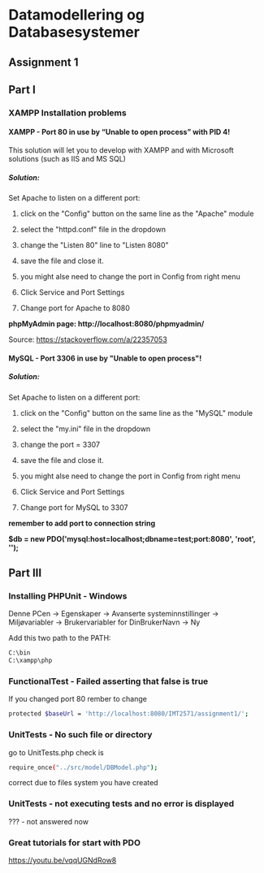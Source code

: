 # Datamodellering og Databasesystemer

## Assignment 1
## Part I
### XAMPP Installation problems
#### XAMPP - Port 80 in use by “Unable to open process” with PID 4!
This solution will let you to develop with XAMPP and with Microsoft solutions (such as IIS and MS SQL)

##### Solution:
Set Apache to listen on a different port:
1. click on the "Config" button on the same line as the "Apache" module
2. select the "httpd.conf" file in the dropdown 
3. change the "Listen 80" line to "Listen 8080"
4. save the file and close it.

5. you might alse need to change the port in Config from right menu
6. Click Service and Port Settings
7. Change port for Apache to 8080

**phpMyAdmin page: http://localhost:8080/phpmyadmin/**

Source: https://stackoverflow.com/a/22357053

#### MySQL - Port 3306 in use by "Unable to open process"!
##### Solution:
Set Apache to listen on a different port:
1. click on the "Config" button on the same line as the "MySQL" module
2. select the "my.ini" file in the dropdown 
3. change the port = 3307 
4. save the file and close it.

5. you might alse need to change the port in Config from right menu
6. Click Service and Port Settings
7. Change port for MySQL to 3307

**remember to add port to connection string**

**$db = new PDO('mysql:host=localhost;dbname=test;port:8080', 'root', '');**

## Part III

### Installing PHPUnit - Windows
Denne PCen -> Egenskaper -> Avanserte systeminnstillinger -> Miljøvariabler -> Brukervariabler for DinBrukerNavn -> Ny

Add this two path to the PATH:
```sh
C:\bin
C:\xampp\php
```

### FunctionalTest - Failed asserting that false is true
If you changed port 80 rember to change 

```sh
protected $baseUrl = 'http://localhost:8080/IMT2571/assignment1/';
```

### UnitTests - No such file or directory
go to UnitTests.php 
check is

```sh
require_once("../src/model/DBModel.php");
```
correct due to files system you have created

### UnitTests - not executing tests and no error is displayed
??? - not answered now

### Great tutorials for start with PDO
https://youtu.be/vqqUGNdRow8

